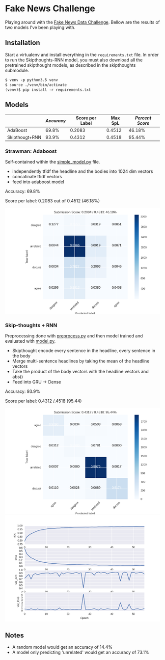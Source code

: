 # Fake News Challenge

Playing around with the [Fake News Data
Challenge](http://www.fakenewschallenge.org). Bellow are the results of two
models I've been playing with.

## Installation

Start a virtualenv and install everything in the `requirements.txt` file. In
order to run the Skipthoughts-RNN model, you must also download all the
pretrained skipthought models, as described in the skipthoughts submodule.

```
$ venv -p python3.5 venv
$ source ./venv/bin/activate
(venv)$ pip install -r requirements.txt
```

## Models

|                | *Accuracy* | Score per Label | Max SpL | *Percent Score* |
| -------------- | ---------- | --------------- | ------- | --------------- |
| AdaBoost       | 69.8%      | 0.2083          | 0.4512  | 46.18%          |
| Skipthougt+RNN | 93.9%      | 0.4312          | 0.4518  | 95.44%          |


### Strawman: Adaboost

Self-contained within the [simple_model.py](simple_model.py) file.

- independently tfidf the headline and the bodies into 1024 dim vectors
- concatinate tfidf vectors
- feed into adaboost model

Accuracy: 69.8%

Score per label: 0.2083 out of 0.4512 (46.18%)

![](simple_model_confusion.png)


### Skip-thoughts + RNN

Preprocessing done with [preprocess.py](preprocess.py) and then model trained
and evaluated with [model.py](model.py).

- Skipthought encode every sentence in the headline, every sentence in the body
- Merge multi-sentence headlines by taking the mean of the headline vectors
- Take the product of the body vectors with the headline vectors and abs()
- Feed into GRU -> Dense

Accuracy: 93.9%

Score per label: 0.4312 /.4518 (95.44)

![](model_confusion_best_val_acc.png)
![](model_history_best_val_acc.png)

## Notes
- A random model would get an accuracy of 14.4%
- A model only predicting 'unrelated' would get an accuracy of 73.1%
